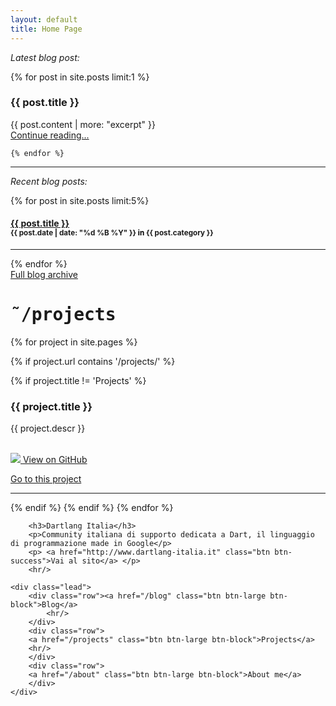 ```yaml
---
layout: default
title: Home Page
---
```



<div id="desktopHome" class="hidden-phone">


<div class="span8">

<p><em>Latest blog post:</em></p>
<!-- begin preview -->
	{% for post in site.posts limit:1 %}
	<h3>{{ post.title }}</h3>
		{{ post.content | more: "excerpt" }}
    <div class="lead"><a href="{{ post.url }}">Continue reading...</a></div>

    {% endfor %}

<hr/>
<!-- end preview-->

<div class='centered'>

<script type="text/javascript"><!--
google_ad_client = "ca-pub-2659172953949717";
/* homepage3 */
google_ad_slot = "6325600485";
google_ad_width = 468;
google_ad_height = 60;
//-->
</script>
<script type="text/javascript"
src="http://pagead2.googlesyndication.com/pagead/show_ads.js">
</script>

</div>

<div>

<p><em>Recent blog posts:</em></p>


{% for post in site.posts limit:5%}


<h4><a href='{{post.url}}'>{{ post.title }}</a> <br/><small>{{ post.date | date: "%d %B %Y" }} <span style="color:black">in</span> <b>{{ post.category }}</b></small></h4>

<hr/>
{% endfor %}

<div class="lead centered"><a href="/blog">Full blog archive</a></div>
</div>

</div>

<div class="span4" id="projects">
	<h1 style="font-family:monospace">&tilde;/projects</h1>

{% for project in site.pages %}

{% if project.url contains '/projects/' %}


{% if project.title != 'Projects' %}

<h3>{{ project.title }}</h3>


{{ project.descr }}

<p><br/>
	<a href="{{ project.github }}" class="btn btn-small"><img class="btn-img" src="/img/github.png"/> View on GitHub</a>

<a href="/projects/{{ project.path }}" class="btn btn-info btn-small"> Go to this project</a>
</p>
<hr/>

{% endif %}
{% endif %}
{% endfor %}

		<h3>Dartlang Italia</h3>
		<p>Community italiana di supporto dedicata a Dart, il linguaggio di programmazione made in Google</p>
		<p> <a href="http://www.dartlang-italia.it" class="btn btn-success">Vai al sito</a> </p>
		<hr/>
</div>

</div>

<div id="mobileHome" class="hidden-desktop">

	<div class="lead">
		<div class="row"><a href="/blog" class="btn btn-large btn-block">Blog</a>
			<hr/>
		</div>
		<div class="row">
		<a href="/projects" class="btn btn-large btn-block">Projects</a>
		<hr/>
		</div>
		<div class="row">
		<a href="/about" class="btn btn-large btn-block">About me</a>
		</div>
	</div>

</div>
